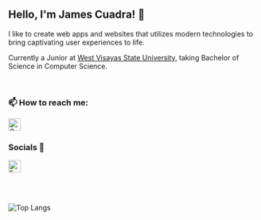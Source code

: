 ## Hello, I'm James Cuadra! 👋

I like to create web apps and websites that utilizes modern technologies to bring captivating user experiences to life.

Currently a Junior at [West Visayas State University,](https://wvsu.edu.ph/) taking Bachelor of Science in Computer Science.

<br />

### 📫 How to reach me:

[<img src='https://img.shields.io/badge/-jjlcuadradev@gmail.com-D14836?style=for-the-badge&logo=gmail&logoColor=white' alt='Gmail' height='25'>](mailto:jjlcuadradev@gmail.com)


### Socials 📱

[<img src='https://img.shields.io/badge/-jjlcuadra-%231877F2.svg?style=for-the-badge&logo=Facebook&logoColor=white' alt='Facebook' height='25'>](https://www.facebook.com/jjlcuadra)

<br />
<br />

![Top Langs](https://github-readme-stats.vercel.app/api/top-langs/?username=admiralfirefox&layout=compact)
